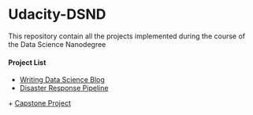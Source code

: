 # Udacity-DSND

This repository contain all the projects implemented during the course of the Data Science Nanodegree

#### Project List
+ <a href='https://github.com/Opiano1/Storytelling-with-Data'>Writing Data Science Blog</a>
+ <a href='https://github.com/Opiano1/Udacity-DSND/tree/master/Disaster%20Response%20Pipeline'>Disaster Response Pipeline
</a> 
+ <a href='https://github.com/Opiano1/Udacity-DSND/tree/master/Capstone'> Capstone Project
</a> 

